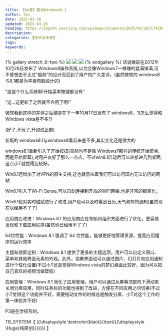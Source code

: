 ```yaml
---
title: 【ke普】粗谈Windows8.1
author: tbs
date: 2025-03-26
updated: 2025-03-26
headimg: https://imgcdn.yaerxing.com/upimage/stupnote/2025/03/26/1742993274_20760506_4233.jpg
description: 
categories: [技术与未来]
tags: 
keywords: 
---
```


{% gallery stretch::6::two %}
![](httpss://imgcdn.yaerxing.com/upimage/stupnote/2025/03/26/1742993274_20760506_4233.jpg)
![](httpss://imgcdn.yaerxing.com/upimage/stupnote/2025/03/26/1742993275_20760506_9775.jpg)
![](httpss://imgcdn.yaerxing.com/upimage/stupnote/2025/03/26/1742993276_20760506_1010.jpg)
{% endgallery %}
话说微软在2012年10月26日发布了 Windows8操作系统,以为会像Windows7一样赚的盆满钵满,可不曾想由于太过“超前”的设计而受到了用户的广大差评。(虽然微软的 windows8与8.1都是为平板电脑设计的)

“这是个什么系统啊!开始菜单按键都没有”

“这…这更新了之后就不会用了啊!”

微软看到这样的差评之后硬是在下一年10月17日发布了 windows8、1(怎么觉得和 Windows vista差不多?)

(好了,不玩了,开如说正题)

新版的 windows8.1与windows8看起来差不多,其实变化还是很大的

windows8.1重新引入了开始按扭(虽然也不是像 Windows7那样的传统开始菜单,而是开始屏幕),对用户友好了那么一点点。不过win8.1启动后可以直接进几到桌面,这点小T就觉得比较好。

Win8.1还增加了对VPN的原生支持,这也就意味着我们可以访问国内无法访问的网站

Win8.1引入了Wi-Fⅰ Sense,可以自动连接到开放的WiFi网络,也是非常的银杏化。

Win8.1也对实时磁贴进行了改进,用户也可以及时看到日历,天气和邮的通知(虽然现在以经用不了了)

应用商店改进：Windows 8.1 的应用商店在导航和组织方面进行了优化，更容易发现和下载应用程序(虽然也已经用不了了)

64位性能：Windows 8.1 强调了 64 位性能，能够更好地管理资源，提高应用程序的运行效率

主题和锁屏定制：Windows 8.1 提供了更多的主题选项，用户可以自定义窗口、菜单和其他界面元素的外观。此外，锁屏界面也可以通过图片、幻灯片和应用通知进行个性化设置(不过小T还是觉得Windows vista的梦幻桌面比较好，因为可以把自己喜欢的视频当做壁纸)

应用管理：Windows 8.1 简化了应用管理，用户可以通过从屏幕顶部向下滑动来关闭分屏应用，同时任务栏的功能也得到了改进，方便在不同应用之间切换(不过小T觉得这个功能并不好，需要拖动文件的时候总是触发分屏，小T对这个工作的第一体验并不好)

P3是在学校写的。

TB_SYSTEM【 \({\displaystyle \textcolor{black}{\text{\({\displaystyle \Huge{纯原创}}\)}}}\) 】
